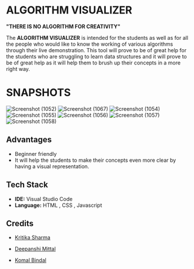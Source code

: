 # ALGORITHM VISUALIZER
**"THERE IS NO ALGORITHM FOR CREATIVITY"**


The **ALGORITHM VISUALIZER** is intended for the students as well as for all the people who would like to know the working of various algorithms through their live demonstration.
This tool will prove to be of great help for the students who are struggling to learn data structures and it will prove to be of great help as it will help them to brush up their concepts in a more right way.

# SNAPSHOTS
 
![Screenshot (1052)](https://user-images.githubusercontent.com/67831569/143503915-e0508962-f76c-4eed-96fb-1f04e797e91d.png)
![Screenshot (1067)](https://user-images.githubusercontent.com/67831569/143503837-f72a2799-dd3e-4a0b-9a17-e9ee049f2955.png)
![Screenshot (1054)](https://user-images.githubusercontent.com/67831569/143503951-5b43abb7-6634-4068-8c3f-655e4cb61208.png)
![Screenshot (1055)](https://user-images.githubusercontent.com/67831569/143503968-4ef8403f-c274-43c2-82a4-825badd1de03.png)
![Screenshot (1056)](https://user-images.githubusercontent.com/67831569/143503981-a032a21a-3b58-4338-893b-739e2f679bff.png)
![Screenshot (1057)](https://user-images.githubusercontent.com/67831569/143504106-c13ed95a-8906-4bdf-9454-da6aa3a614e4.png)
![Screenshot (1058)](https://user-images.githubusercontent.com/67831569/143504001-01fe254e-8f09-4074-866d-a60bb998f5fb.png)




##  Advantages

- Beginner friendly
- It will help the students to make their concepts even more clear by having a visual representation.

## Tech Stack

- **IDE:** Visual Studio Code
- **Language:** HTML , CSS , Javascript






  
## Credits

-  [Kritika Sharma](https://github.com/kritika-sharma130)

-  [Deepanshi Mittal](https://github.com/deepanshi-mitta)

-  [Komal Bindal](https://github.com/komal-bindal)



